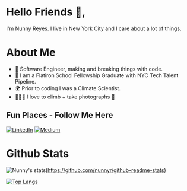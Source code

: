 # Hello Friends 🌊,

I'm Nunny Reyes. I live in New York City and I care about a lot of things.

# About Me
- 🐛  Software Engineer, making and breaking things with code.
- 🥳  I am a Flatiron School Fellowship Graduate with NYC Tech Talent Pipeline. 
- 🌍  Prior to coding I was a Climate Scientist. 
- 🧗🏻‍♀️  I love to climb + take photographs 📸


## Fun Places - Follow Me Here
<a href="https://www.linkedin.com/in/nunny-r/"><img src="https://img.shields.io/badge/LinkedIn--_.svg?style=social&logo=linkedin%22%20alt=%22LinkedIn%22" alt="LinkedIn"></a>
	<a href="https://nunnyreyes.medium.com/"><img src="https://img.shields.io/badge/Medium--_.svg?style=social&logo=Medium" alt="Medium"></a>

# Github Stats
<!-- 
[![github stats](https://github-readme-stats.vercel.app/api?username=nunnyr&show_icons=true&theme=tokyonight)](https://github.com/nunnyr/github-readme-stats) -->

![Nunny's stats](https://github-readme-stats.vercel.app/api?username=nunnyr&show_icons=true&theme=tokyonight)(https://github.com/nunnyr/github-readme-stats)

[![Top Langs](https://github-readme-stats.vercel.app/api/top-langs/?username=nunnyr&layout=compact&theme=tokyonight&langs_count=8)](https://github.com/nunnyr/github-readme-stats)




